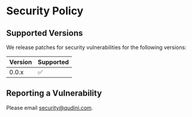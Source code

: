 # Security Policy

## Supported Versions

We release patches for security vulnerabilities for the following versions:

| Version | Supported          |
| ------- | ------------------ |
| 0.0.x   | :white_check_mark: |

## Reporting a Vulnerability

Please email security@qudini.com.
